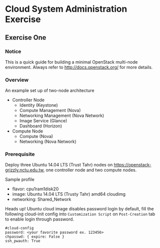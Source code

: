Cloud System Administration Exercise
====================================

Exercise One
------------

### Notice

This is a quick guide for building a minimal OpenStack multi-node environment.
Always refer to http://docs.openstack.org/ for more details.

### Overview

An example set up of two-node architecture

* Controller Node
    - Identity (Keystone)
    - Compute Management (Nova)
    - Networking Management (Nova Network)
    - Image Service (Glance)
    - Dashboard (Horizon)
* Compute Node
    - Compute (Nova)
    - Networking (Nova Network)

### Prerequisite

Deploy three Ubuntu 14.04 LTS (Trust Tahr) nodes on
https://openstack-grizzly.nctu.edu.tw, one controller node and two compute nodes.

Sample profile

* flavor: cpu1ram1disk20
* image: Ubuntu 14.04 LTS (Trusty Tahr) amd64 cloudimg
* networking: Shared_Network

Heads up! Ubuntu cloud image disables password login by default, fill the
following cloud-init config into `Customization Script` on `Post-Creation` tab
to enable login through password.

```
#cloud-config
password: <your favorite password ex. 123456>
chpasswd: { expire: False }
ssh_pwauth: True
```
